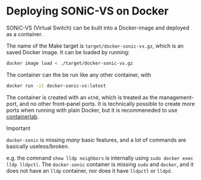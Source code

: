# Deploying SONiC-VS on Docker

SONiC-VS (Virtual Switch) can be built into a Docker-image and deployed as a container.


The name of the Make target is `target/docker-sonic-vs.gz`, which is an saved Docker image.
It can be loaded by running:

```bash
docker image load < ./target/docker-sonic-vs.gz
```

The container can the be run like any other container, with
```bash
docker run -it docker-sonic-vs:latest
```

The container is created with an `eth0`, which is treated as the management-port, and no other front-panel ports.
It is technically possible to create more ports when running with plain Docker, but it is recommeneded to use [containerlab](./deploying_vs_on_containerlab.md).

> [!IMPORTANT]
>  `docker-sonic` is missing *many* basic features, and a lot of commands are basically useless/broken.
>
> e.g. the command `show lldp neighbors` is internally using `sudo docker exec lldp lldpctl`.
> The `docker-sonic` container is missing `sudo` and `docker`, and it does not have an `lldp` container, nor does it have `lldpctl` or `lldpd`.